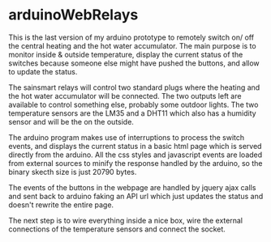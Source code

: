 arduinoWebRelays
================

This is the last version of my arduino prototype to remotely switch on/ off the central heating and the hot water accumulator. The main purpose is to monitor inside & outside temperature, display the current status of the switches because someone else might have pushed the buttons, and allow to update the status.

The sainsmart relays will control two standard plugs where the heating and the hot water accumulator will be connected. The two outputs left are available to control something else, probably some outdoor lights. The two temperature sensors are the LM35 and a DHT11 which also has a humidity sensor and will be the on the outside.

The arduino program makes use of interruptions to process the switch events, and displays the current status in a basic html page which is served directly from the arduino. All the css styles and javascript events are loaded from external sources to minify the response handled by the arduino, so the binary skecth size is just 20790 bytes.

The events of the buttons in the webpage are handled by jquery ajax calls and sent back to arduino faking an API url which just updates the status and doesn't rewrite the entire page.

The next step is to wire everything inside a nice box, wire the external connections of the temperature sensors and connect the socket.
